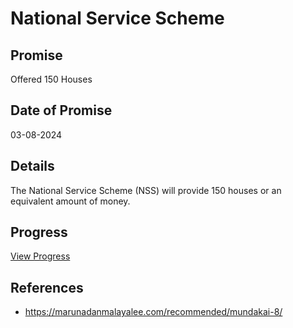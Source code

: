 # National Service Scheme

## Promise

Offered 150 Houses

## Date of Promise

03-08-2024

## Details

The National Service Scheme (NSS) will provide 150 houses or an equivalent amount of money.

## Progress

[View Progress](../progress/national_service_scheme.md)

## References

- https://marunadanmalayalee.com/recommended/mundakai-8/
